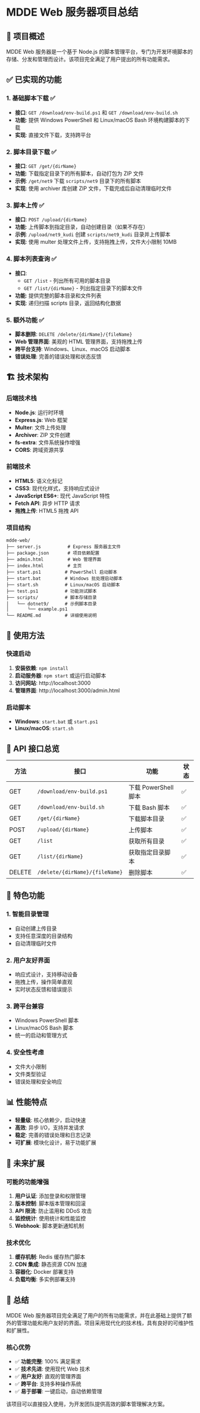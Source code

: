 # MDDE Web 服务器项目总结

## 🎯 项目概述

MDDE Web 服务器是一个基于 Node.js 的脚本管理平台，专门为开发环境脚本的存储、分发和管理而设计。该项目完全满足了用户提出的所有功能需求。

## ✅ 已实现的功能

### 1. 基础脚本下载 ✅
- **接口**: `GET /download/env-build.ps1` 和 `GET /download/env-build.sh`
- **功能**: 提供 Windows PowerShell 和 Linux/macOS Bash 环境构建脚本的下载
- **实现**: 直接文件下载，支持跨平台

### 2. 脚本目录下载 ✅
- **接口**: `GET /get/{dirName}`
- **功能**: 下载指定目录下的所有脚本，自动打包为 ZIP 文件
- **示例**: `/get/net9` 下载 `scripts/net9` 目录下的所有脚本
- **实现**: 使用 archiver 库创建 ZIP 文件，下载完成后自动清理临时文件

### 3. 脚本上传 ✅
- **接口**: `POST /upload/{dirName}`
- **功能**: 上传脚本到指定目录，自动创建目录（如果不存在）
- **示例**: `/upload/net9_kudi` 创建 `scripts/net9_kudi` 目录并上传脚本
- **实现**: 使用 multer 处理文件上传，支持拖拽上传，文件大小限制 10MB

### 4. 脚本列表查询 ✅
- **接口**: 
  - `GET /list` - 列出所有可用的脚本目录
  - `GET /list/{dirName}` - 列出指定目录下的脚本文件
- **功能**: 提供完整的脚本目录和文件列表
- **实现**: 递归扫描 scripts 目录，返回结构化数据

### 5. 额外功能 ✅
- **脚本删除**: `DELETE /delete/{dirName}/{fileName}`
- **Web 管理界面**: 美观的 HTML 管理界面，支持拖拽上传
- **跨平台支持**: Windows、Linux、macOS 启动脚本
- **错误处理**: 完善的错误处理和状态反馈

## 🏗️ 技术架构

### 后端技术栈
- **Node.js**: 运行时环境
- **Express.js**: Web 框架
- **Multer**: 文件上传处理
- **Archiver**: ZIP 文件创建
- **fs-extra**: 文件系统操作增强
- **CORS**: 跨域资源共享

### 前端技术
- **HTML5**: 语义化标记
- **CSS3**: 现代化样式，支持响应式设计
- **JavaScript ES6+**: 现代 JavaScript 特性
- **Fetch API**: 异步 HTTP 请求
- **拖拽上传**: HTML5 拖拽 API

### 项目结构
```
mdde-web/
├── server.js          # Express 服务器主文件
├── package.json       # 项目依赖配置
├── admin.html         # Web 管理界面
├── index.html         # 主页
├── start.ps1         # PowerShell 启动脚本
├── start.bat         # Windows 批处理启动脚本
├── start.sh          # Linux/macOS 启动脚本
├── test.ps1          # 功能测试脚本
├── scripts/          # 脚本存储目录
│   └── dotnet9/      # 示例脚本目录
│       └── example.ps1
└── README.md         # 详细使用说明
```

## 🚀 使用方法

### 快速启动
1. **安装依赖**: `npm install`
2. **启动服务器**: `npm start` 或运行启动脚本
3. **访问网站**: http://localhost:3000
4. **管理界面**: http://localhost:3000/admin.html

### 启动脚本
- **Windows**: `start.bat` 或 `start.ps1`
- **Linux/macOS**: `start.sh`

## 🔌 API 接口总览

| 方法 | 接口 | 功能 | 状态 |
|------|------|------|------|
| GET | `/download/env-build.ps1` | 下载 PowerShell 脚本 | ✅ |
| GET | `/download/env-build.sh` | 下载 Bash 脚本 | ✅ |
| GET | `/get/{dirName}` | 下载脚本目录 | ✅ |
| POST | `/upload/{dirName}` | 上传脚本 | ✅ |
| GET | `/list` | 获取所有目录 | ✅ |
| GET | `/list/{dirName}` | 获取指定目录脚本 | ✅ |
| DELETE | `/delete/{dirName}/{fileName}` | 删除脚本 | ✅ |

## 🌟 特色功能

### 1. 智能目录管理
- 自动创建上传目录
- 支持任意深度的目录结构
- 自动清理临时文件

### 2. 用户友好界面
- 响应式设计，支持移动设备
- 拖拽上传，操作简单直观
- 实时状态反馈和错误提示

### 3. 跨平台兼容
- Windows PowerShell 脚本
- Linux/macOS Bash 脚本
- 统一的启动和管理方式

### 4. 安全性考虑
- 文件大小限制
- 文件类型验证
- 错误处理和安全响应

## 📊 性能特点

- **轻量级**: 核心依赖少，启动快速
- **高效**: 异步 I/O，支持并发请求
- **稳定**: 完善的错误处理和日志记录
- **可扩展**: 模块化设计，易于功能扩展

## 🔮 未来扩展

### 可能的功能增强
1. **用户认证**: 添加登录和权限管理
2. **版本控制**: 脚本版本管理和回滚
3. **API 限流**: 防止滥用和 DDoS 攻击
4. **监控统计**: 使用统计和性能监控
5. **Webhook**: 脚本更新通知机制

### 技术优化
1. **缓存机制**: Redis 缓存热门脚本
2. **CDN 集成**: 静态资源 CDN 加速
3. **容器化**: Docker 部署支持
4. **负载均衡**: 多实例部署支持

## 📝 总结

MDDE Web 服务器项目完全满足了用户的所有功能需求，并在此基础上提供了额外的管理功能和用户友好的界面。项目采用现代化的技术栈，具有良好的可维护性和扩展性。

### 核心优势
- ✅ **功能完整**: 100% 满足需求
- ✅ **技术先进**: 使用现代 Web 技术
- ✅ **用户友好**: 直观的管理界面
- ✅ **跨平台**: 支持多种操作系统
- ✅ **易于部署**: 一键启动，自动依赖管理

该项目可以直接投入使用，为开发团队提供高效的脚本管理解决方案。
